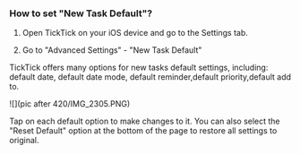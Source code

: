 ### How to set "New Task Default"?

1. Open TickTick on your iOS device and go to the Settings tab.

2. Go to "Advanced Settings" - "New Task Default"

TickTick offers many options for new tasks default settings, including: default date, default date mode, default reminder,default priority,default add to. 

![](pic after 420/IMG_2305.PNG)

Tap on each default option to make changes to it. You can also select the "Reset Default" option at the bottom of the page to restore all settings to original.
